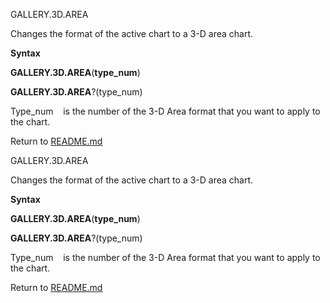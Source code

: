 GALLERY.3D.AREA

Changes the format of the active chart to a 3-D area chart.

**Syntax**

**GALLERY.3D.AREA**(**type\_num**)

**GALLERY.3D.AREA**?(type\_num)

Type\_num    is the number of the 3-D Area format that you want to apply
to the chart.



Return to [README.md](README.md)

GALLERY.3D.AREA

Changes the format of the active chart to a 3-D area chart.

**Syntax**

**GALLERY.3D.AREA**(**type\_num**)

**GALLERY.3D.AREA**?(type\_num)

Type\_num    is the number of the 3-D Area format that you want to apply
to the chart.



Return to [README.md](README.md)

